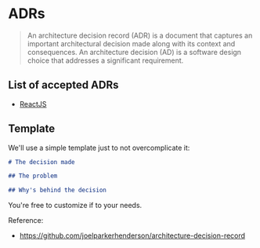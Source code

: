 # ADRs

> An architecture decision record (ADR) is a document that captures an important architectural decision made along with its context and consequences. An architecture decision (AD) is a software design choice that addresses a significant requirement.

## List of accepted ADRs

* [ReactJS](19.04.2022-reactjs.md)

## Template
We'll use a simple template just to not overcomplicate it:

```markdown
# The decision made

## The problem

## Why's behind the decision

```

You're free to customize if to your needs.

Reference:

* https://github.com/joelparkerhenderson/architecture-decision-record

